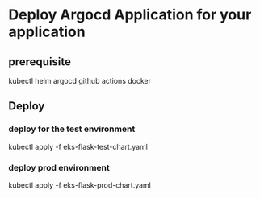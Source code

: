 # Deploy Argocd Application for your application

## prerequisite
kubectl
helm
argocd
github actions
docker

## Deploy

### deploy for the test environment

kubectl apply -f eks-flask-test-chart.yaml
### deploy prod environment

kubectl apply -f eks-flask-prod-chart.yaml
